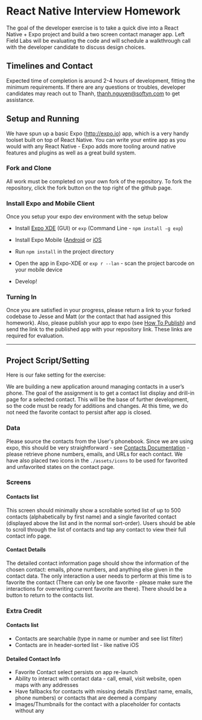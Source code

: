 ﻿# React Native Interview Homework
The goal of the developer exercise is to take a quick dive into a React Native + Expo project and build a two screen contact manager app. Left Field Labs will be evaluating the code and will schedule a walkthrough call with the developer candidate to discuss design choices.

## Timelines and Contact
Expected time of completion is around 2-4 hours of development, fitting the minimum requirements. If there are any questions or troubles, developer candidates may reach out to Thanh, thanh.nguyen@softyn.com to get assistance.

## Setup and Running
We have spun up a basic Expo (http://expo.io) app, which is a very handy toolset built on top of React Native. You can write your entire app as you would with any React Native - Expo adds more tooling around native features and plugins as well as a great build system.

### Fork and Clone

All work must be completed on your own fork of the repository. To fork the repository, click the fork button on the top right of the github page.

### Install Expo and Mobile Client
Once you setup your expo dev environment with the setup below

- Install [Expo XDE](https://docs.expo.io/versions/latest/introduction/installation.html) (GUI) or `exp` (Command Line - `npm install -g exp`)

- Install Expo Mobile ([Android](https://play.google.com/store/apps/details?id=host.exp.exponent) or [iOS](https://itunes.com/apps/exponent)

- Run `npm install` in the project directory

- Open the app in Expo-XDE or `exp r --lan` - scan the project barcode on your mobile device

- Develop!

### Turning In
Once you are satisfied in your progress, please return a link to your forked codebase to Jesse and Matt (or the contact that had assigned this homework). Also, please publish your app to expo (see [How To Publish](https://docs.expo.io/versions/latest/guides/publishing.html#how-to-publish)) and send the link to the published app with your repository link. These links are required for evaluation.

-------------------

## Project Script/Setting
Here is our fake setting for the exercise:

We are building a new application around managing contacts in a user’s phone. The goal of the assignment is to get a contact list display and drill-in page for a selected contact. This will be the base of further development, so the code must be ready for additions and changes. At this time, we do not need the favorite contact to persist after app is closed.

### Data
Please source the contacts from the User's phonebook. Since we are using expo, this should be very straightforward - see [Contacts Documentation](https://docs.expo.io/versions/latest/sdk/contacts.html) - please retrieve phone numbers, emails, and URLs for each contact. We have also placed two icons in the `./assets/icons` to be used for favorited and unfavorited states on the contact page.

### Screens

#### Contacts list
This screen should minimally show a scrollable sorted list of up to 500 contacts (alphabetically by first name) and a single favorited contact (displayed above the list and in the normal sort-order). Users should be able to scroll through the list of contacts and tap any contact to view their full contact info page.

#### Contact Details
The detailed contact information page should show the information of the chosen contact: emails, phone numbers, and anything else given in the contact data. The only interaction a user needs to perform at this time is to favorite the contact (There can only be one favorite - please make sure the interactions for overwriting current favorite are there). There should be a button to return to the contacts list.

### Extra Credit
#### Contacts list
- Contacts are searchable (type in name or number and see list filter)
- Contacts are in header-sorted list - like native iOS

#### Detailed Contact Info
- Favorite Contact select persists on app re-launch
- Ability to interact with contact data - call, email, visit website, open maps with any addresses
- Have fallbacks for contacts with missing details (first/last name, emails, phone numbers) or contacts that are deemed a company
- Images/Thumbnails for the contact with a placeholder for contacts without any